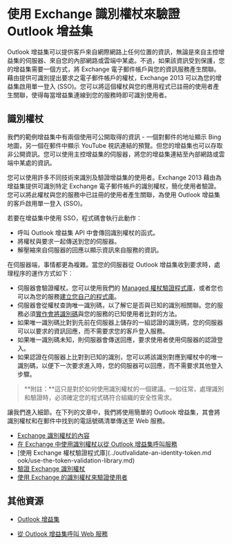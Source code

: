 
# 使用 Exchange 識別權杖來驗證 Outlook 增益集

Outlook 增益集可以提供客戶來自網際網路上任何位置的資訊，無論是來自主控增益集的伺服器、來自您的內部網路或雲端中某處。不過，如果該資訊受到保護，您的增益集需要一個方式，將 Exchange 電子郵件帳戶與您的資訊服務產生關聯。藉由提供可識別提出要求之電子郵件帳戶的權杖，Exchange 2013 可以為您的增益集啟用單一登入 (SSO)。您可以將這個權杖與您的應用程式已註冊的使用者產生關聯，使得每當增益集連線到您的服務時即可識別使用者。

## 識別權杖


我們的範例增益集中有兩個使用可公開取得的資訊 - 一個對郵件的地址顯示 Bing 地圖，另一個在郵件中顯示 YouTube 視訊連結的預覽。但您的增益集也可以存取非公開資訊。您可以使用主控增益集的伺服器，將您的增益集連結至內部網路或雲端中某處的資訊。

您可以使用許多不同技術來識別及驗證增益集的使用者。Exchange 2013 藉由為增益集提供可識別特定 Exchange 電子郵件帳戶的識別權杖，簡化使用者驗證。您可以將此權杖與您的服務中已註冊的使用者產生關聯，為使用 Outlook 增益集的客戶啟用單一登入 (SSO)。 

若要在增益集中使用 SSO，程式碼會執行此動作︰


* 呼叫 Outlook 增益集 API 中會傳回識別權杖的函式。
* 將權杖與要求一起傳送到您的伺服器。
* 解壓縮來自伺服器的回應以顯示資訊來自服務的資訊。
    
在伺服器端，事情都更為複雜。當您的伺服器從 Outlook 增益集收到要求時，處理程序的運作方式如下︰

* 伺服器會驗證權杖。您可以使用我們的 [Managed 權杖驗證程式庫](../../docs/outlook/use-the-token-validation-library.md)，或者您也可以為您的服務[建立您自己的程式庫](../../docs/outlook/validate-an-identity-token.md)。
* 伺服器會從權杖查詢唯一識別碼，以了解它是否與已知的識別相關聯。您的服務必須[實作會將識別碼](../../docs/outlook/authenticate-a-user-with-an-identity-token.md)與您的服務的已知使用者比對的方法。
* 如果唯一識別碼比對到先前在伺服器上儲存的一組認證的識別碼，您的伺服器可以以要求的資訊回應，而不需要求您的客戶登入服務。
* 如果唯一識別碼未知，則伺服器會傳送回應，要求使用者使用伺服器的認證登入。
* 如果認證在伺服器上比對到已知的識別，您可以將該識別對應到權杖中的唯一識別碼，以便下一次要求進入時，您的伺服器可以回應，而不需要求其他登入步驟。

 >**附註：**這只是對於如何使用識別權杖的一個建議。一如往常，處理識別和驗證時，必須確定您的程式碼符合組織的安全性需求。

讓我們進入細節。在下列的文章中，我們將使用簡單的 Outlook 增益集，其會將識別權杖和在郵件中找到的電話號碼清單傳送至 Web 服務。 

- [Exchange 識別權杖的內容](../outlook/inside-the-identity-token.md)
- [在 Exchange 中使用識別權杖以從 Outlook 增益集呼叫服務](../outlook/call-a-service-by-using-an-identity-token.md)
- [使用 Exchange 權杖驗證程式庫](../outlvalidate-an-identity-token.md ook/use-the-token-validation-library.md)
- [驗證 Exchange 識別權杖](../outlook/validate-an-identity-token.md )
- [使用 Exchange 的識別權杖來驗證使用者](../outlook/validate-an-identity-token.md)


## 其他資源



- [Outlook 增益集](../outlook/outlook-add-ins.md)
    
- [從 Outlook 增益集呼叫 Web 服務](../outlook/web-services.md)
    


